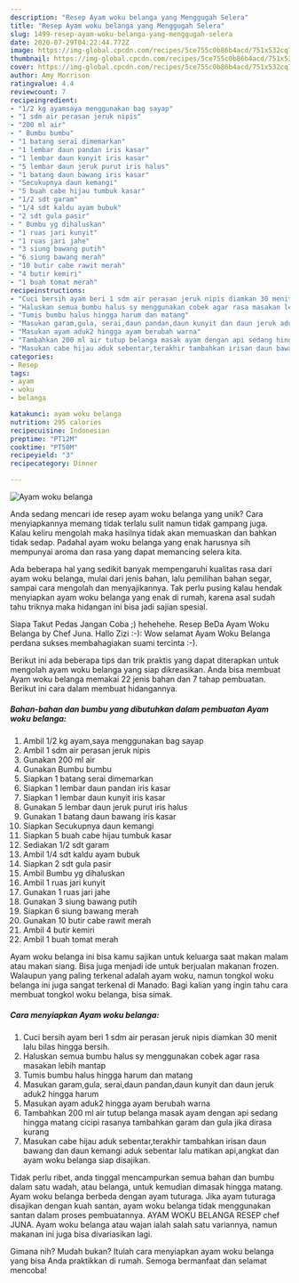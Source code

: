 ```yaml
---
description: "Resep Ayam woku belanga yang Menggugah Selera"
title: "Resep Ayam woku belanga yang Menggugah Selera"
slug: 1499-resep-ayam-woku-belanga-yang-menggugah-selera
date: 2020-07-29T04:22:44.772Z
image: https://img-global.cpcdn.com/recipes/5ce755c0b86b4acd/751x532cq70/ayam-woku-belanga-foto-resep-utama.jpg
thumbnail: https://img-global.cpcdn.com/recipes/5ce755c0b86b4acd/751x532cq70/ayam-woku-belanga-foto-resep-utama.jpg
cover: https://img-global.cpcdn.com/recipes/5ce755c0b86b4acd/751x532cq70/ayam-woku-belanga-foto-resep-utama.jpg
author: Amy Morrison
ratingvalue: 4.4
reviewcount: 7
recipeingredient:
- "1/2 kg ayamsaya menggunakan bag sayap"
- "1 sdm air perasan jeruk nipis"
- "200 ml air"
- " Bumbu bumbu"
- "1 batang serai dimemarkan"
- "1 lembar daun pandan iris kasar"
- "1 lembar daun kunyit iris kasar"
- "5 lembar daun jeruk purut iris halus"
- "1 batang daun bawang iris kasar"
- "Secukupnya daun kemangi"
- "5 buah cabe hijau tumbuk kasar"
- "1/2 sdt garam"
- "1/4 sdt kaldu ayam bubuk"
- "2 sdt gula pasir"
- " Bumbu yg dihaluskan"
- "1 ruas jari kunyit"
- "1 ruas jari jahe"
- "3 siung bawang putih"
- "6 siung bawang merah"
- "10 butir cabe rawit merah"
- "4 butir kemiri"
- "1 buah tomat merah"
recipeinstructions:
- "Cuci bersih ayam beri 1 sdm air perasan jeruk nipis diamkan 30 menit lalu bilas hingga bersih."
- "Haluskan semua bumbu halus sy menggunakan cobek agar rasa masakan lebih mantap"
- "Tumis bumbu halus hingga harum dan matang"
- "Masukan garam,gula, serai,daun pandan,daun kunyit dan daun jeruk aduk2 hingga harum"
- "Masukan ayam aduk2 hingga ayam berubah warna"
- "Tambahkan 200 ml air tutup belanga masak ayam dengan api sedang hingga matang cicipi rasanya tambahkan garam dan gula jika dirasa kurang"
- "Masukan cabe hijau aduk sebentar,terakhir tambahkan irisan daun bawang dan daun kemangi aduk sebentar lalu matikan api,angkat dan ayam woku belanga siap disajikan."
categories:
- Resep
tags:
- ayam
- woku
- belanga

katakunci: ayam woku belanga 
nutrition: 295 calories
recipecuisine: Indonesian
preptime: "PT12M"
cooktime: "PT50M"
recipeyield: "3"
recipecategory: Dinner

---
```



![Ayam woku belanga](https://img-global.cpcdn.com/recipes/5ce755c0b86b4acd/751x532cq70/ayam-woku-belanga-foto-resep-utama.jpg)

Anda sedang mencari ide resep ayam woku belanga yang unik? Cara menyiapkannya memang tidak terlalu sulit namun tidak gampang juga. Kalau keliru mengolah maka hasilnya tidak akan memuaskan dan bahkan tidak sedap. Padahal ayam woku belanga yang enak harusnya sih mempunyai aroma dan rasa yang dapat memancing selera kita.

Ada beberapa hal yang sedikit banyak mempengaruhi kualitas rasa dari ayam woku belanga, mulai dari jenis bahan, lalu pemilihan bahan segar, sampai cara mengolah dan menyajikannya. Tak perlu pusing kalau hendak menyiapkan ayam woku belanga yang enak di rumah, karena asal sudah tahu triknya maka hidangan ini bisa jadi sajian spesial.

Siapa Takut Pedas Jangan Coba ;) hehehehe. Resep BeDa Ayam Woku Belanga by Chef Juna. Hallo Zizi :-): Wow selamat Ayam Woku Belanga perdana sukses membahagiakan suami tercinta :-).


Berikut ini ada beberapa tips dan trik praktis yang dapat diterapkan untuk mengolah ayam woku belanga yang siap dikreasikan. Anda bisa membuat Ayam woku belanga memakai 22 jenis bahan dan 7 tahap pembuatan. Berikut ini cara dalam membuat hidangannya.

<!--inarticleads1-->

##### Bahan-bahan dan bumbu yang dibutuhkan dalam pembuatan Ayam woku belanga:

1. Ambil 1/2 kg ayam,saya menggunakan bag sayap
1. Ambil 1 sdm air perasan jeruk nipis
1. Gunakan 200 ml air
1. Gunakan  Bumbu bumbu
1. Siapkan 1 batang serai dimemarkan
1. Siapkan 1 lembar daun pandan iris kasar
1. Siapkan 1 lembar daun kunyit iris kasar
1. Gunakan 5 lembar daun jeruk purut iris halus
1. Gunakan 1 batang daun bawang iris kasar
1. Siapkan Secukupnya daun kemangi
1. Siapkan 5 buah cabe hijau tumbuk kasar
1. Sediakan 1/2 sdt garam
1. Ambil 1/4 sdt kaldu ayam bubuk
1. Siapkan 2 sdt gula pasir
1. Ambil  Bumbu yg dihaluskan
1. Ambil 1 ruas jari kunyit
1. Gunakan 1 ruas jari jahe
1. Gunakan 3 siung bawang putih
1. Siapkan 6 siung bawang merah
1. Gunakan 10 butir cabe rawit merah
1. Ambil 4 butir kemiri
1. Ambil 1 buah tomat merah


Ayam woku belanga ini bisa kamu sajikan untuk keluarga saat makan malam atau makan siang. Bisa juga menjadi ide untuk berjualan makanan frozen. Walaupun yang paling terkenal adalah ayam woku, namun tongkol woku belanga ini juga sangat terkenal di Manado. Bagi kalian yang ingin tahu cara membuat tongkol woku belanga, bisa simak. 

<!--inarticleads2-->

##### Cara menyiapkan Ayam woku belanga:

1. Cuci bersih ayam beri 1 sdm air perasan jeruk nipis diamkan 30 menit lalu bilas hingga bersih.
1. Haluskan semua bumbu halus sy menggunakan cobek agar rasa masakan lebih mantap
1. Tumis bumbu halus hingga harum dan matang
1. Masukan garam,gula, serai,daun pandan,daun kunyit dan daun jeruk aduk2 hingga harum
1. Masukan ayam aduk2 hingga ayam berubah warna
1. Tambahkan 200 ml air tutup belanga masak ayam dengan api sedang hingga matang cicipi rasanya tambahkan garam dan gula jika dirasa kurang
1. Masukan cabe hijau aduk sebentar,terakhir tambahkan irisan daun bawang dan daun kemangi aduk sebentar lalu matikan api,angkat dan ayam woku belanga siap disajikan.


Tidak perlu ribet, anda tinggal mencampurkan semua bahan dan bumbu dalam satu wadah, atau belanga, untuk kemudian dimasak hingga matang. Ayam woku belanga berbeda dengan ayam tuturaga. Jika ayam tuturaga disajikan dengan kuah santan, ayam woku belanga tidak menggunakan santan dalam proses pembuatannya. AYAM WOKU BELANGA RESEP chef JUNA. Ayam woku belanga atau wajan ialah salah satu variannya, namun makanan ini juga bisa divariasikan lagi. 

Gimana nih? Mudah bukan? Itulah cara menyiapkan ayam woku belanga yang bisa Anda praktikkan di rumah. Semoga bermanfaat dan selamat mencoba!

